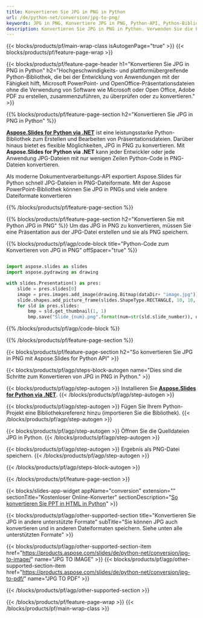 ```yaml
---
title: Konvertieren Sie JPG in PNG in Python
url: /de/python-net/conversion/jpg-to-png/
keywords: JPG in PNG, Konvertiere JPG in PNG, Python-API, Python-Bibliothek, JPG, PNG
description: Konvertieren Sie JPG in PNG in Python. Verwenden Sie die Python-Bibliotheks-API, um JPG-Dateien in PNGs zu konvertieren
---
```


{{< blocks/products/pf/main-wrap-class isAutogenPage="true" >}}
{{< blocks/products/pf/feature-page-wrap >}}

{{< blocks/products/pf/feature-page-header h1="Konvertieren Sie JPG in PNG in Python" h2="Hochgeschwindigkeits- und plattformübergreifende Python-Bibliothek, die bei der Entwicklung von Anwendungen mit der Fähigkeit hilft, Microsoft PowerPoint- und OpenOffice-Präsentationsdateien ohne die Verwendung von Software wie Microsoft oder Open Office, Adobe PDF zu erstellen, zusammenzuführen, zu überprüfen oder zu konvertieren." >}}

{{% blocks/products/pf/feature-page-section h2="Konvertieren Sie JPG in PNG in Python" %}}

[**Aspose.Slides for Python via .NET**](https://products.aspose.com/slides/de/python-net/) ist eine leistungsstarke Python-Bibliothek zum Erstellen und Bearbeiten von Präsentationsdateien. Darüber hinaus bietet es flexible Möglichkeiten, JPG in PNG zu konvertieren. Mit **Aspose.Slides for Python via .NET** kann jeder Entwickler oder jede Anwendung JPG-Dateien mit nur wenigen Zeilen Python-Code in PNG-Dateien konvertieren.

Als moderne Dokumentverarbeitungs-API exportiert Aspose.Slides für Python schnell JPG-Dateien in PNG-Dateiformate. Mit der Aspose PowerPoint-Bibliothek können Sie JPG in PNGs und viele andere Dateiformate konvertieren

{{% /blocks/products/pf/feature-page-section %}}

{{% blocks/products/pf/feature-page-section  h2="Konvertieren Sie mit Python JPG in PNG" %}}
Um das JPG in PNG zu konvertieren, müssen Sie eine Präsentation aus der JPG-Datei erstellen und sie als PNG speichern.

{{% blocks/products/pf/agp/code-block title="Python-Code zum Konvertieren von JPG in PNG" offSpacer="true" %}}

```python

import aspose.slides as slides
import aspose.pydrawing as drawing

with slides.Presentation() as pres:
    slide = pres.slides[0]
    image = pres.images.add_image(drawing.Bitmap(dataDir+ "image.jpg"))
	slide.shapes.add_picture_frame(slides.ShapeType.RECTANGLE, 10, 10, 100, 100, image)
    for sld in pres.slides:
        bmp = sld.get_thumbnail(1, 1)
        bmp.save("Slide_{num}.png".format(num=str(sld.slide_number)), drawing.imaging.ImageFormat.png)

```


{{% /blocks/products/pf/agp/code-block %}}

{{% /blocks/products/pf/feature-page-section %}}

{{< blocks/products/pf/feature-page-section  h2="So konvertieren Sie JPG in PNG mit Aspose.Slides for Python API" >}}

{{< blocks/products/pf/agp/steps-block-autogen name="Dies sind die Schritte zum Konvertieren von JPG in PNG in Python." >}}

{{< blocks/products/pf/agp/step-autogen >}}
Installieren Sie [**Aspose.Slides for Python via .NET**](https://products.aspose.com/slides/de/python-net/).
{{< /blocks/products/pf/agp/step-autogen >}}

{{< blocks/products/pf/agp/step-autogen >}}
Fügen Sie Ihrem Python-Projekt eine Bibliotheksreferenz hinzu (importieren Sie die Bibliothek).
{{< /blocks/products/pf/agp/step-autogen >}}

{{< blocks/products/pf/agp/step-autogen >}}
Öffnen Sie die Quelldateien JPG in Python.
{{< /blocks/products/pf/agp/step-autogen >}}

{{< blocks/products/pf/agp/step-autogen >}}
Ergebnis als PNG-Datei speichern.
{{< /blocks/products/pf/agp/step-autogen >}}

{{< /blocks/products/pf/agp/steps-block-autogen >}}

{{< /blocks/products/pf/feature-page-section >}}

{{< blocks/slides-app-widget  appName="conversion" extension="" sectionTitle="Kostenloser Online-Konverter" sectionDescription="[So konvertieren Sie PPT in HTML in Python](https://products.aspose.com/slides/de/python-net/conversion/ppt-to-html/)" >}}

{{< blocks/products/pf/agp/other-supported-section title="Konvertieren Sie JPG in andere unterstützte Formate" subTitle="Sie können JPG auch konvertieren und in anderen Dateiformaten speichern. Siehe unten alle unterstützten Formate" >}}

{{< blocks/products/pf/agp/other-supported-section-item href="https://products.aspose.com/slides/de/python-net/conversion/jpg-to-image/" name="JPG TO IMAGE" >}}
{{< blocks/products/pf/agp/other-supported-section-item href="https://products.aspose.com/slides/de/python-net/conversion/jpg-to-pdf/" name="JPG TO PDF" >}}


{{< /blocks/products/pf/agp/other-supported-section >}}

{{< /blocks/products/pf/feature-page-wrap >}}
{{< /blocks/products/pf/main-wrap-class >}}